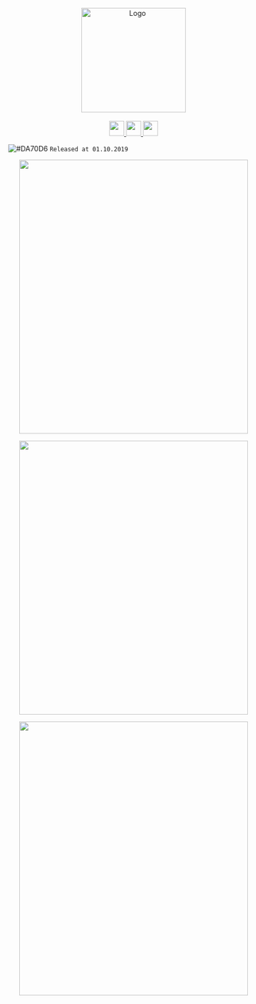 <div align="center">
  <br>
  <img width="210" height="210" alt="Logo" src="https://i.imgur.com/0zjpP0u.png" />
  <br>


  <br>
   <a href="#" target="_blank">
<img  height="30" weight="30" src="https://image.spreadshirtmedia.net/image-server/v1/mp/designs/137963376,width=178,height=178/discord-logo.png"/>
</a>  
 <a href="#" target="_blank">
<img  height="30" weight="30" src="https://cdn.iconscout.com/icon/free/png-256/youtube-88-227910.png"/>
</a>
 <a href="#" target="_blank">
<img  height="30" weight="30" src="http://i.imgur.com/tXSoThF.png"/>
</a>    
  <br>
 </div>

![#DA70D6](https://placehold.it/15/48D1CC/000000?text=+) `Released at 01.10.2019`  

<p align="center">
  <img width="460" height="550" src="https://i.imgur.com/E4Yxma8.png">
</p>
<p align="center">
  <img width="460" height="550" src="https://i.imgur.com/dL54nL3.png">
</p>
<p align="center">
  <img width="460" height="550" src="https://i.imgur.com/SdQXI1C.png">
</p>
